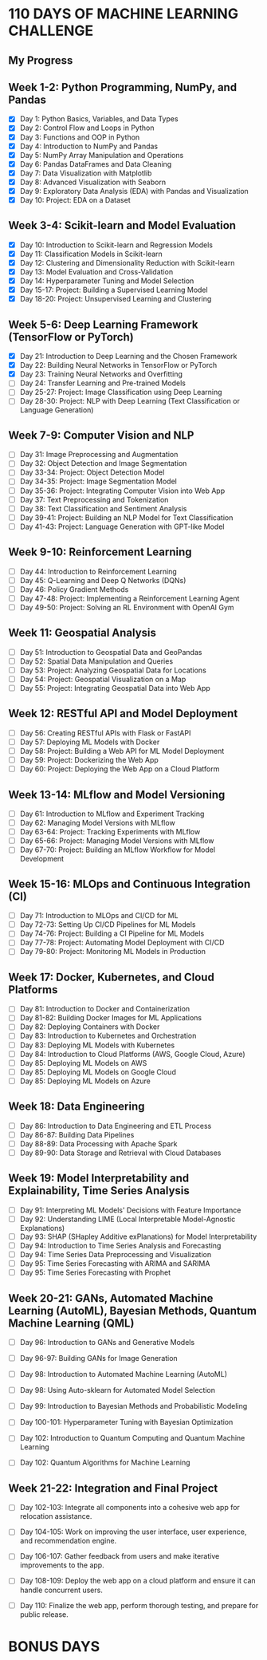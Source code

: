 
# 110 DAYS OF MACHINE LEARNING CHALLENGE

## My Progress

## **Week 1-2: Python Programming, NumPy, and Pandas**
- [x] Day 1: Python Basics, Variables, and Data Types
- [x] Day 2: Control Flow and Loops in Python
- [x] Day 3: Functions and OOP in Python
- [x] Day 4: Introduction to NumPy and Pandas
- [x] Day 5: NumPy Array Manipulation and Operations
- [x] Day 6: Pandas DataFrames and Data Cleaning
- [x] Day 7: Data Visualization with Matplotlib
- [x] Day 8: Advanced Visualization with Seaborn
- [x] Day 9: Exploratory Data Analysis (EDA) with Pandas and Visualization
- [x] Day 10: Project: EDA on a Dataset

## **Week 3-4: Scikit-learn and Model Evaluation**
- [x] Day 10: Introduction to Scikit-learn and Regression Models
- [x] Day 11: Classification Models in Scikit-learn
- [x] Day 12: Clustering and Dimensionality Reduction with Scikit-learn
- [x] Day 13: Model Evaluation and Cross-Validation
- [x] Day 14: Hyperparameter Tuning and Model Selection
- [x] Day 15-17: Project: Building a Supervised Learning Model
- [x] Day 18-20: Project: Unsupervised Learning and Clustering

## **Week 5-6: Deep Learning Framework (TensorFlow or PyTorch)**
- [x] Day 21: Introduction to Deep Learning and the Chosen Framework
- [x] Day 22: Building Neural Networks in TensorFlow or PyTorch
- [x] Day 23: Training Neural Networks and Overfitting
- [ ] Day 24: Transfer Learning and Pre-trained Models
- [ ] Day 25-27: Project: Image Classification using Deep Learning
- [ ] Day 28-30: Project: NLP with Deep Learning (Text Classification or Language Generation)

## **Week 7-9: Computer Vision and NLP**
- [ ] Day 31: Image Preprocessing and Augmentation
- [ ] Day 32: Object Detection and Image Segmentation
- [ ] Day 33-34: Project: Object Detection Model
- [ ] Day 34-35: Project: Image Segmentation Model
- [ ] Day 35-36: Project: Integrating Computer Vision into Web App
- [ ] Day 37: Text Preprocessing and Tokenization
- [ ] Day 38: Text Classification and Sentiment Analysis
- [ ] Day 39-41: Project: Building an NLP Model for Text Classification
- [ ] Day 41-43: Project: Language Generation with GPT-like Model

## **Week 9-10: Reinforcement Learning**
- [ ] Day 44: Introduction to Reinforcement Learning
- [ ] Day 45: Q-Learning and Deep Q Networks (DQNs)
- [ ] Day 46: Policy Gradient Methods
- [ ] Day 47-48: Project: Implementing a Reinforcement Learning Agent
- [ ] Day 49-50: Project: Solving an RL Environment with OpenAI Gym

## **Week 11: Geospatial Analysis**
- [ ] Day 51: Introduction to Geospatial Data and GeoPandas
- [ ] Day 52: Spatial Data Manipulation and Queries
- [ ] Day 53: Project: Analyzing Geospatial Data for Locations
- [ ] Day 54: Project: Geospatial Visualization on a Map
- [ ] Day 55: Project: Integrating Geospatial Data into Web App

## **Week 12: RESTful API and Model Deployment**
- [ ] Day 56: Creating RESTful APIs with Flask or FastAPI
- [ ] Day 57: Deploying ML Models with Docker
- [ ] Day 58: Project: Building a Web API for ML Model Deployment
- [ ] Day 59: Project: Dockerizing the Web App
- [ ] Day 60: Project: Deploying the Web App on a Cloud Platform

## **Week 13-14: MLflow and Model Versioning**
- [ ] Day 61: Introduction to MLflow and Experiment Tracking
- [ ] Day 62: Managing Model Versions with MLflow
- [ ] Day 63-64: Project: Tracking Experiments with MLflow
- [ ] Day 65-66: Project: Managing Model Versions with MLflow
- [ ] Day 67-70: Project: Building an MLflow Workflow for Model Development

## **Week 15-16: MLOps and Continuous Integration (CI)**
- [ ] Day 71: Introduction to MLOps and CI/CD for ML
- [ ] Day 72-73: Setting Up CI/CD Pipelines for ML Models
- [ ] Day 74-76: Project: Building a CI Pipeline for ML Models
- [ ] Day 77-78: Project: Automating Model Deployment with CI/CD
- [ ] Day 79-80: Project: Monitoring ML Models in Production

## **Week 17: Docker, Kubernetes, and Cloud Platforms**
- [ ] Day 81: Introduction to Docker and Containerization
- [ ] Day 81-82: Building Docker Images for ML Applications
- [ ] Day 82: Deploying Containers with Docker
- [ ] Day 83: Introduction to Kubernetes and Orchestration
- [ ] Day 83: Deploying ML Models with Kubernetes
- [ ] Day 84: Introduction to Cloud Platforms (AWS, Google Cloud, Azure)
- [ ] Day 85: Deploying ML Models on AWS
- [ ] Day 85: Deploying ML Models on Google Cloud
- [ ] Day 85: Deploying ML Models on Azure

## **Week 18: Data Engineering**
- [ ] Day 86: Introduction to Data Engineering and ETL Process
- [ ] Day 86-87: Building Data Pipelines
- [ ] Day 88-89: Data Processing with Apache Spark
- [ ] Day 89-90: Data Storage and Retrieval with Cloud Databases

## **Week 19: Model Interpretability and Explainability, Time Series Analysis**
- [ ] Day 91: Interpreting ML Models' Decisions with Feature Importance
- [ ] Day 92: Understanding LIME (Local Interpretable Model-Agnostic Explanations)
- [ ] Day 93: SHAP (SHapley Additive exPlanations) for Model Interpretability
- [ ] Day 94: Introduction to Time Series Analysis and Forecasting
- [ ] Day 94: Time Series Data Preprocessing and Visualization
- [ ] Day 95: Time Series Forecasting with ARIMA and SARIMA
- [ ] Day 95: Time Series Forecasting with Prophet

## **Week 20-21: GANs, Automated Machine Learning (AutoML), Bayesian Methods, Quantum Machine Learning (QML)**
- [ ] Day 96: Introduction to GANs and Generative Models
- [ ] Day 96-97: Building GANs for Image Generation
- [ ] Day 98: Introduction to Automated Machine Learning (AutoML)
- [ ] Day 98: Using Auto-sklearn for Automated Model Selection
- [ ] Day 99: Introduction to Bayesian Methods and Probabilistic Modeling
- [ ] Day 100-101: Hyperparameter Tuning with Bayesian Optimization
- [ ] Day 102: Introduction to Quantum Computing and Quantum Machine Learning
- [ ] Day 102: Quantum Algorithms for Machine Learning


## **Week 21-22: Integration and Final Project**
- [ ] Day 102-103: Integrate all components into a cohesive web app for relocation assistance.
- [ ] Day 104-105: Work on improving the user interface, user experience, and recommendation engine.
- [ ] Day 106-107: Gather feedback from users and make iterative improvements to the app.
- [ ] Day 108-109: Deploy the web app on a cloud platform and ensure it can handle concurrent users.
- [ ] Day 110: Finalize the web app, perform thorough testing, and prepare for public release.
      

# BONUS DAYS
